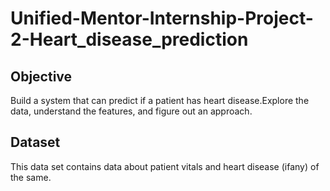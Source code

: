 # Unified-Mentor-Internship-Project-2-Heart_disease_prediction

 ## Objective
 Build a system that can predict if a patient has heart disease.Explore the data, understand the
  features, and figure out an approach.
  
 ## Dataset
 This data set contains data about patient vitals and heart disease (ifany) of the same.
